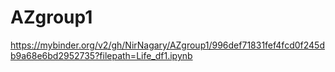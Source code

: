 # AZgroup1


https://mybinder.org/v2/gh/NirNagary/AZgroup1/996def71831fef4fcd0f245db9a68e6bd2952735?filepath=Life_df1.ipynb
